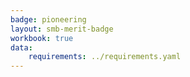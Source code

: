 ```yaml
---
badge: pioneering
layout: smb-merit-badge
workbook: true
data:
    requirements: ../requirements.yaml
---
```

